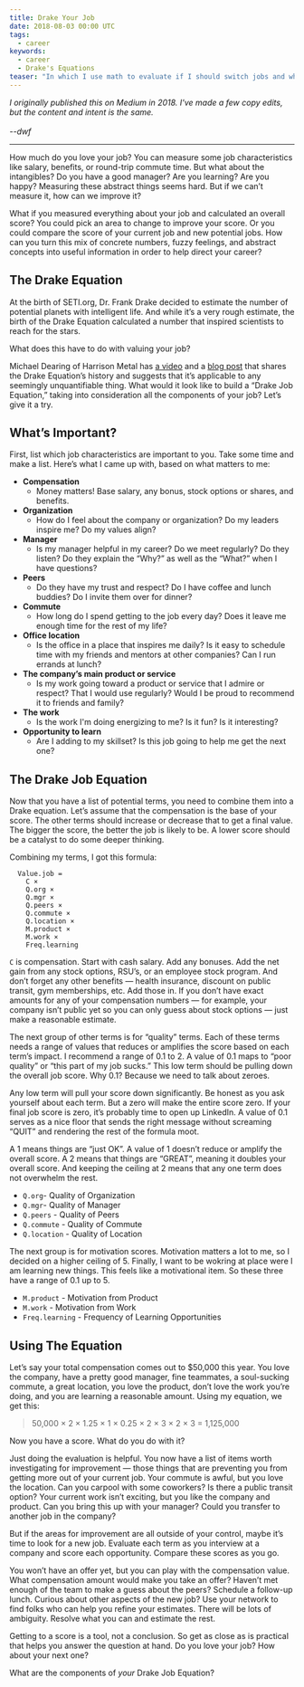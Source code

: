 ```yaml
---
title: Drake Your Job
date: 2018-08-03 00:00 UTC
tags:
  - career
keywords:
  - career
  - Drake's Equations  
teaser: "In which I use math to evaluate if I should switch jobs and which job I should accept."
---
```


[video]: https://www.harrisonmetal.com/library/drake-s-equation
[blog]: https://medium.com/@mcgd/drakes-equation-e967535a76ac 

_I originally published this on Medium in 2018. I've made a few copy edits, but the content and intent is the same. 
<br/><br/>--dwf_

--- 

How much do you love your job? You can measure some job characteristics like salary, benefits, or round-trip commute time. But what about the intangibles? Do you have a good manager? Are you learning? Are you happy? Measuring these abstract things seems hard. But if we can’t measure it, how can we improve it?

What if you measured everything about your job and calculated an overall score? You could pick an area to change to improve your score. Or you could compare the score of your current job and new potential jobs. How can you turn this mix of concrete numbers, fuzzy feelings, and abstract concepts into useful information in order to help direct your career?

## The Drake Equation

At the birth of SETI.org, Dr. Frank Drake decided to estimate the number of potential planets with intelligent life. And while it’s a very rough estimate, the birth of the Drake Equation calculated a number that inspired scientists to reach for the stars.

What does this have to do with valuing your job?

Michael Dearing of Harrison Metal has [a video][video] and a [blog post][blog] that shares the Drake Equation’s history and suggests that it’s applicable to any seemingly unquantifiable thing. What would it look like to build a “Drake Job Equation,” taking into consideration all the components of your job? Let’s give it a try.

## What’s Important?

First, list which job characteristics are important to you. Take some time and make a list. Here’s what I came up with, based on what matters to me:

- **Compensation**
  - Money matters! Base salary, any bonus, stock options or shares, and benefits.
- **Organization**
  - How do I feel about the company or organization? Do my leaders inspire me? Do my values align?
- **Manager**
  - Is my manager helpful in my career? Do we meet regularly? Do they listen? Do they explain the “Why?” as well as the “What?” when I have questions?
- **Peers**
  - Do they have my trust and respect? Do I have coffee and lunch buddies? Do I invite them over for dinner? 
- **Commute** 
  - How long do I spend getting to the job every day? Does it leave me enough time for the rest of my life?
- **Office location** 
  - Is the office in a place that inspires me daily? Is it easy to schedule time with my friends and mentors at other companies? Can I run errands at lunch?
- **The company’s main product or service**
  - Is my work going toward a product or service that I admire or respect? That I would use regularly? Would I be proud to recommend it to friends and family?
- **The work** 
  - Is the work I'm doing energizing to me? Is it fun? Is it interesting?
- **Opportunity to learn** 
  - Are I adding to my skillset? Is this job going to help me get the next one?

## The Drake Job Equation

Now that you have a list of potential terms, you need to combine them into a Drake equation. Let’s assume that the compensation is the base of your score. The other terms should increase or decrease that to get a final value. The bigger the score, the better the job is likely to be. A lower score should be a catalyst to do some deeper thinking.

Combining my terms, I got this formula:

```
  Value.job = 
    C × 
    Q.org × 
    Q.mgr × 
    Q.peers × 
    Q.commute × 
    Q.location × 
    M.product ×
    M.work × 
    Freq.learning
```

`C` is compensation. Start with cash salary. Add any bonuses. Add the net gain from any stock options, RSU’s, or an employee stock program. And don’t forget any other benefits — health insurance, discount on public transit, gym memberships, etc. Add those in. If you don’t have exact amounts for any of your compensation numbers — for example, your company isn’t public yet so you can only guess about stock options — just make a reasonable estimate.

The next group of other terms is for “quality” terms. Each of these terms needs a range of values that reduces or amplifies the score based on each term’s impact. I recommend a range of 0.1 to 2. A value of 0.1 maps to “poor quality” or “this part of my job sucks.” This low term should be pulling down the overall job score. Why 0.1? Because we need to talk about zeroes.

Any low term will pull your score down significantly. Be honest as you ask yourself about each term. But a zero will make the entire score zero. If your final job score is zero, it’s probably time to open up LinkedIn. A value of 0.1 serves as a nice floor that sends the right message without screaming “QUIT” and rendering the rest of the formula moot.

A 1 means things are “just OK”. A value of 1 doesn’t reduce or amplify the overall score. A 2 means that things are “GREAT”, meaning it doubles your overall score. And keeping the ceiling at 2 means that any one term does not overwhelm the rest. 

- `Q.org`- Quality of Organization 
- `Q.mgr`- Quality of Manager
- `Q.peers` - Quality of Peers
- `Q.commute` - Quality of Commute
- `Q.location` - Quality of Location

The next group is for motivation scores. Motivation matters a lot to me, so I decided on a higher ceiling of 5. Finally, I want to be wokring at place were I am learning new things. This feels like a motivational item. So these three have a range of 0.1 up to 5.

- `M.product` - Motivation from Product
- `M.work` - Motivation from Work
- `Freq.learning` - Frequency of Learning Opportunities

## Using The Equation

Let’s say your total compensation comes out to $50,000 this year. You love the company, have a pretty good manager, fine teammates, a soul-sucking commute, a great location, you love the product, don’t love the work you’re doing, and you are learning a reasonable amount. Using my equation, we get this:

> 50,000 × 2 × 1.25 × 1 × 0.25 × 2 × 3 × 2 × 3 = 1,125,000

Now you have a score. What do you do with it?

Just doing the evaluation is helpful. You now have a list of items worth investigating for improvement — those things that are preventing you from getting more out of your current job. Your commute is awful, but you love the location. Can you carpool with some coworkers? Is there a public transit option? Your current work isn’t exciting, but you like the company and product. Can you bring this up with your manager? Could you transfer to another job in the company?

But if the areas for improvement are all outside of your control, maybe it’s time to look for a new job. Evaluate each term as you interview at a company and score each opportunity. Compare these scores as you go.

You won’t have an offer yet, but you can play with the compensation value. What compensation amount would make you take an offer? Haven’t met enough of the team to make a guess about the peers? Schedule a follow-up lunch. Curious about other aspects of the new job? Use your network to find folks who can help you refine your estimates. There will be lots of ambiguity. Resolve what you can and estimate the rest.

Getting to a score is a tool, not a conclusion. So get as close as is practical that helps you answer the question at hand. Do you love your job? How about your next one?

What are the components of _your_ Drake Job Equation?
